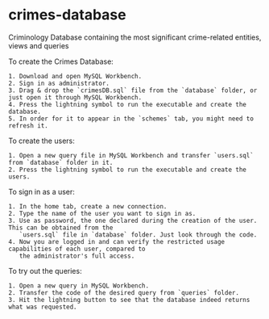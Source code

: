 # crimes-database
Criminology Database containing the most significant crime-related entities, views and queries

To create the Crimes Database:
```
1. Download and open MySQL Workbench.
2. Sign in as administrator.
3. Drag & drop the `crimesDB.sql` file from the `database` folder, or just open it through MySQL Workbench.
4. Press the lightning symbol to run the executable and create the database.
5. In order for it to appear in the `schemes` tab, you might need to refresh it.
```

To create the users:
```
1. Open a new query file in MySQL Workbench and transfer `users.sql` from `database` folder in it.
2. Press the lightning symbol to run the executable and create the users.
```

To sign in as a user:
```
1. In the home tab, create a new connection.
2. Type the name of the user you want to sign in as.
3. Use as password, the one declared during the creation of the user. This can be obtained from the 
   `users.sql` file in `database` folder. Just look through the code.
4. Now you are logged in and can verify the restricted usage capabilities of each user, compared to 
   the administrator's full access.
``` 

To try out the queries:
```
1. Open a new query in MySQL Workbench.
2. Transfer the code of the desired query from `queries` folder.
3. Hit the lightning button to see that the database indeed returns what was requested.
```
